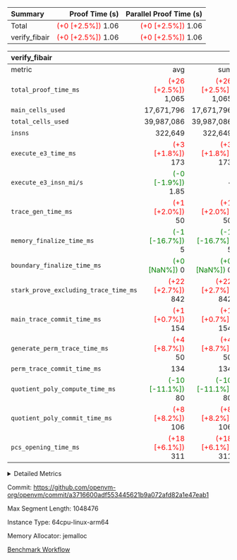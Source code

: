 | Summary | Proof Time (s) | Parallel Proof Time (s) |
|:---|---:|---:|
| Total | <span style='color: red'>(+0 [+2.5%])</span> 1.06 | <span style='color: red'>(+0 [+2.5%])</span> 1.06 |
| verify_fibair | <span style='color: red'>(+0 [+2.5%])</span> 1.06 | <span style='color: red'>(+0 [+2.5%])</span> 1.06 |


| verify_fibair |||||
|:---|---:|---:|---:|---:|
|metric|avg|sum|max|min|
| `total_proof_time_ms ` | <span style='color: red'>(+26 [+2.5%])</span> 1,065 | <span style='color: red'>(+26 [+2.5%])</span> 1,065 | <span style='color: red'>(+26 [+2.5%])</span> 1,065 | <span style='color: red'>(+26 [+2.5%])</span> 1,065 |
| `main_cells_used     ` |  17,671,796 |  17,671,796 |  17,671,796 |  17,671,796 |
| `total_cells_used    ` |  39,987,086 |  39,987,086 |  39,987,086 |  39,987,086 |
| `insns               ` |  322,649 |  322,649 |  322,649 |  322,649 |
| `execute_e3_time_ms  ` | <span style='color: red'>(+3 [+1.8%])</span> 173 | <span style='color: red'>(+3 [+1.8%])</span> 173 | <span style='color: red'>(+3 [+1.8%])</span> 173 | <span style='color: red'>(+3 [+1.8%])</span> 173 |
| `execute_e3_insn_mi/s` | <span style='color: green'>(-0 [-1.9%])</span> 1.85 | -          | <span style='color: green'>(-0 [-1.9%])</span> 1.85 | <span style='color: green'>(-0 [-1.9%])</span> 1.85 |
| `trace_gen_time_ms   ` | <span style='color: red'>(+1 [+2.0%])</span> 50 | <span style='color: red'>(+1 [+2.0%])</span> 50 | <span style='color: red'>(+1 [+2.0%])</span> 50 | <span style='color: red'>(+1 [+2.0%])</span> 50 |
| `memory_finalize_time_ms` | <span style='color: green'>(-1 [-16.7%])</span> 5 | <span style='color: green'>(-1 [-16.7%])</span> 5 | <span style='color: green'>(-1 [-16.7%])</span> 5 | <span style='color: green'>(-1 [-16.7%])</span> 5 |
| `boundary_finalize_time_ms` | <span style='color: green'>(+0 [NaN%])</span> 0 | <span style='color: green'>(+0 [NaN%])</span> 0 | <span style='color: green'>(+0 [NaN%])</span> 0 | <span style='color: green'>(+0 [NaN%])</span> 0 |
| `stark_prove_excluding_trace_time_ms` | <span style='color: red'>(+22 [+2.7%])</span> 842 | <span style='color: red'>(+22 [+2.7%])</span> 842 | <span style='color: red'>(+22 [+2.7%])</span> 842 | <span style='color: red'>(+22 [+2.7%])</span> 842 |
| `main_trace_commit_time_ms` | <span style='color: red'>(+1 [+0.7%])</span> 154 | <span style='color: red'>(+1 [+0.7%])</span> 154 | <span style='color: red'>(+1 [+0.7%])</span> 154 | <span style='color: red'>(+1 [+0.7%])</span> 154 |
| `generate_perm_trace_time_ms` | <span style='color: red'>(+4 [+8.7%])</span> 50 | <span style='color: red'>(+4 [+8.7%])</span> 50 | <span style='color: red'>(+4 [+8.7%])</span> 50 | <span style='color: red'>(+4 [+8.7%])</span> 50 |
| `perm_trace_commit_time_ms` |  134 |  134 |  134 |  134 |
| `quotient_poly_compute_time_ms` | <span style='color: green'>(-10 [-11.1%])</span> 80 | <span style='color: green'>(-10 [-11.1%])</span> 80 | <span style='color: green'>(-10 [-11.1%])</span> 80 | <span style='color: green'>(-10 [-11.1%])</span> 80 |
| `quotient_poly_commit_time_ms` | <span style='color: red'>(+8 [+8.2%])</span> 106 | <span style='color: red'>(+8 [+8.2%])</span> 106 | <span style='color: red'>(+8 [+8.2%])</span> 106 | <span style='color: red'>(+8 [+8.2%])</span> 106 |
| `pcs_opening_time_ms ` | <span style='color: red'>(+18 [+6.1%])</span> 311 | <span style='color: red'>(+18 [+6.1%])</span> 311 | <span style='color: red'>(+18 [+6.1%])</span> 311 | <span style='color: red'>(+18 [+6.1%])</span> 311 |



<details>
<summary>Detailed Metrics</summary>

|  | verify_program_compile_ms | total_cells | stark_prove_excluding_trace_time_ms | quotient_poly_compute_time_ms | quotient_poly_commit_time_ms | perm_trace_commit_time_ms | pcs_opening_time_ms | main_trace_commit_time_ms | app proof_time_ms |
| --- | --- | --- | --- | --- | --- | --- | --- | --- |
|  | 7 | 65,536 | 36 | 1 | 5 | 0 | 20 | 8 | 2,139 | 

| air_name | rows | quotient_deg | main_cols | interactions | constraints | cells |
| --- | --- | --- | --- | --- | --- | --- |
| AccessAdapterAir<2> |  | 2 |  | 5 | 12 |  | 
| AccessAdapterAir<4> |  | 2 |  | 5 | 12 |  | 
| AccessAdapterAir<8> |  | 2 |  | 5 | 12 |  | 
| FibonacciAir | 32,768 | 1 | 2 |  | 5 | 65,536 | 
| FriReducedOpeningAir |  | 2 |  | 39 | 71 |  | 
| JalRangeCheckAir |  | 2 |  | 9 | 14 |  | 
| NativePoseidon2Air<BabyBearParameters>, 1> |  | 2 |  | 136 | 572 |  | 
| PhantomAir |  | 2 |  | 3 | 5 |  | 
| ProgramAir |  | 1 |  | 1 | 4 |  | 
| VariableRangeCheckerAir |  | 1 |  | 1 | 4 |  | 
| VmAirWrapper<AluNativeAdapterAir, FieldArithmeticCoreAir> |  | 2 |  | 15 | 27 |  | 
| VmAirWrapper<BranchNativeAdapterAir, BranchEqualCoreAir<1> |  | 2 |  | 11 | 25 |  | 
| VmAirWrapper<NativeAdapterAir<2, 0>, PublicValuesCoreAir> |  | 2 |  | 11 | 29 |  | 
| VmAirWrapper<NativeLoadStoreAdapterAir<1>, NativeLoadStoreCoreAir<1> |  | 2 |  | 15 | 20 |  | 
| VmAirWrapper<NativeLoadStoreAdapterAir<4>, NativeLoadStoreCoreAir<4> |  | 2 |  | 15 | 20 |  | 
| VmAirWrapper<NativeVectorizedAdapterAir<4>, FieldExtensionCoreAir> |  | 2 |  | 15 | 27 |  | 
| VmConnectorAir |  | 2 |  | 5 | 11 |  | 
| VolatileBoundaryAir |  | 2 |  | 7 | 19 |  | 

| group | trace_gen_time_ms | total_proof_time_ms | total_cells_used | total_cells | stark_prove_excluding_trace_time_ms | quotient_poly_compute_time_ms | quotient_poly_commit_time_ms | perm_trace_commit_time_ms | pcs_opening_time_ms | memory_finalize_time_ms | main_trace_commit_time_ms | main_cells_used | insns | generate_perm_trace_time_ms | fri.log_blowup | execute_e3_time_ms | execute_e3_insn_mi/s | boundary_finalize_time_ms |
| --- | --- | --- | --- | --- | --- | --- | --- | --- | --- | --- | --- | --- | --- | --- | --- | --- | --- | --- |
| verify_fibair | 50 | 1,065 | 39,987,086 | 62,474,410 | 842 | 80 | 106 | 134 | 311 | 5 | 154 | 17,671,796 | 322,649 | 50 | 1 | 173 | 1.85 | 0 | 

| group | air_name | rows | prep_cols | perm_cols | main_cols | cells |
| --- | --- | --- | --- | --- | --- | --- |
| verify_fibair | AccessAdapterAir<2> | 131,072 |  | 16 | 11 | 3,538,944 | 
| verify_fibair | AccessAdapterAir<4> | 65,536 |  | 16 | 13 | 1,900,544 | 
| verify_fibair | AccessAdapterAir<8> | 128 |  | 16 | 17 | 4,224 | 
| verify_fibair | FriReducedOpeningAir | 2,048 |  | 84 | 27 | 227,328 | 
| verify_fibair | JalRangeCheckAir | 32,768 |  | 28 | 12 | 1,310,720 | 
| verify_fibair | NativePoseidon2Air<BabyBearParameters>, 1> | 32,768 |  | 312 | 398 | 23,265,280 | 
| verify_fibair | PhantomAir | 16,384 |  | 12 | 6 | 294,912 | 
| verify_fibair | ProgramAir | 8,192 |  | 8 | 10 | 147,456 | 
| verify_fibair | VariableRangeCheckerAir | 262,144 | 2 | 8 | 1 | 2,359,296 | 
| verify_fibair | VmAirWrapper<AluNativeAdapterAir, FieldArithmeticCoreAir> | 262,144 |  | 36 | 29 | 17,039,360 | 
| verify_fibair | VmAirWrapper<BranchNativeAdapterAir, BranchEqualCoreAir<1> | 32,768 |  | 28 | 23 | 1,671,168 | 
| verify_fibair | VmAirWrapper<NativeLoadStoreAdapterAir<1>, NativeLoadStoreCoreAir<1> | 65,536 |  | 40 | 21 | 3,997,696 | 
| verify_fibair | VmAirWrapper<NativeLoadStoreAdapterAir<4>, NativeLoadStoreCoreAir<4> | 32,768 |  | 40 | 27 | 2,195,456 | 
| verify_fibair | VmAirWrapper<NativeVectorizedAdapterAir<4>, FieldExtensionCoreAir> | 32,768 |  | 36 | 38 | 2,424,832 | 
| verify_fibair | VmConnectorAir | 2 | 1 | 16 | 5 | 42 | 
| verify_fibair | VolatileBoundaryAir | 65,536 |  | 20 | 12 | 2,097,152 | 

| group | trace_height_constraint | weighted_sum | threshold |
| --- | --- | --- | --- |
| verify_fibair | 0 | 1,085,444 | 2,013,265,921 | 
| verify_fibair | 1 | 5,411,200 | 2,013,265,921 | 
| verify_fibair | 2 | 542,722 | 2,013,265,921 | 
| verify_fibair | 3 | 5,476,612 | 2,013,265,921 | 
| verify_fibair | 4 | 65,536 | 2,013,265,921 | 
| verify_fibair | 5 | 12,851,850 | 2,013,265,921 | 

| trace_height_constraint | threshold |
| --- | --- |
| 0 | 2,013,265,921 | 

</details>


Commit: https://github.com/openvm-org/openvm/commit/a3716600adf553445621b9a072afd82a1e47eab1

Max Segment Length: 1048476

Instance Type: 64cpu-linux-arm64

Memory Allocator: jemalloc

[Benchmark Workflow](https://github.com/openvm-org/openvm/actions/runs/16524090773)
